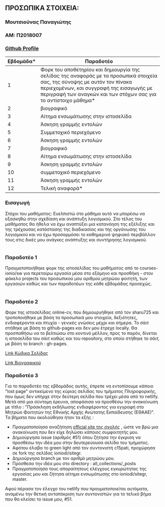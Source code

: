 ## ΠΡΟΣΩΠΙΚΑ ΣΤΟΙΧΕΙΑ:

### Μουτσιούνας Παναγιώτης
### ΑΜ: Π2018007
### [Github Profile](https://github.com/panagiotismouts/)

| Εβδομάδα* | Παραδοτέο |
| --- | --- |
| 1 | Φορκ του αποθετηρίου και δημιουργία της σελίδας της αναφοράς με τα προσωπικά στοιχεία σας, της σύνοψης με αυτόν τον πίνακα περιεχομένων, και συγγραφή της εισαγωγής με περιγραφή των αναγκών και των στόχων σας για το αντίστοιχο μάθημα* |
| 2 | βιογραφικό |
| 3 | Αίτημα ενσωμάτωσης στην ιστοσελίδα |
| 4 | Άσκηση γραμμής εντολών |
| 5 | Συμμετοχικό περιεχόμενο |
| 6 | Άσκηση γραμμής εντολών |
| 7 | βιογραφικό |
| 8 | Αίτημα ενσωμάτωσης στην ιστοσελίδα |
| 9 | Άσκηση γραμμής εντολών |
| 10 | συμμετοχικό περιεχόμενο |
| 11 | Άσκηση γραμμής εντολών |
| 12 | Τελική αναφορά* |

### Εισαγωγή

Στόχοι του μαθήματος: Ευελπιστώ στο μάθημα αυτό να μπορέσω να εξασκηθώ στην σχεδίαση και ανάπτυξη λογισμικού. Στο τέλος του μαθήματος θα ήθελα να έχω αναπτύξει μια κατανόηση της εξέλιξης και της τρέχουσας κατάστασης της διαδικασίας και της οργάνωσης του λογισμικού και να έχω προσαρμόσει το καθημερινό ψηφιακό περιβάλλον τους στις δικές μου ανάγκες ανάπτυξης και συντήρησης λογισμικού.
#
### Παραδοτέο 1

Πραγματοποιήθηκε φορκ της ιστοσελίδας του μαθήματος από το courses-ionio/sw για περεταίρω εργασία μέσα στο εξάμηνο και προσθήκη - στον φάκελο projects του προσωπικού μου αριθμού μητρώου φοιτητή, των εργασιών καθώς και των παραδοτέων της κάθε εβδομάδας προσεχώς.
#
### Παραδοτέο 2

Φορκ της ιστοσελίδας online-cv, που δημιουργήθηκε από τον sharu725 και τροποποιήθηκε με βάση τα προσωπικά μου στοιχεία, δεξιότητες, ενδιαφέροντα και πτυχία - γενικές γνώσεις μέχρι και σήμερα. Το σάιτ στήθηκε με βάση το github-pages και δεν μου έτρεχε locally. Θα προσπαθήσω να το βελτιώσω στο κοντινό μέλλον, προς το παρόν, δίνεται η ιστοσελίδα του σάιτ καθώς και του repository, στο  οποίο στήθηκε το σάιτ, με βάση το branch : gh-pages.

[Link Κώδικα Σελίδας](https://github.com/panagiotismouts/online-cv)

[Link Βιογραφικού](https://panagiotismouts.github.io/online-cv/)

### Παραδοτέο 3

Για το παραδοτέο της εβδομάδος αυτής, έπρεπε να εντοπίσουμε κάποιο "lost page" αντικείμενο της κύριας σελίδας του τμήματος Πληροφορικής, που όμως δεν υπήρχε στην δεύτερη σελίδα που τρέχει μέσα από το netlify. Μετά από μια σύντομη έρευνα, αποφάσισα να προσθέσω την ανακοίνωση με τίτλο : "Πρόσκληση εκδήλωσης ενδιαφέροντος για εγγραφή στο Μητρώο Φοιτητών της Εθνικής Αρχής Ανώτατης Εκπαίδευσης (ΕΘΑΑΕ)". Τα βήματα που ακολούθησα ήταν τα εξής :

* Πραγματοποίησα αναζήτηση [official site της σχολής](di.ionio.gr) , ώστε να βρώ μια ανακοίνωση που δεν είχε δηλώσει κάποιος συμφοιτητής μου.
* Δημιούργησα issue (αριθμός #51) όπου ζήτησα την έγκριση να προσθέσω την ιδέα μου στην δευτερεύουσα σελίδα του τμήματος.
* Αφότου έλαβα το green light από τον συντονιστή c15pati, προχώρησα σε fork της σελίδας ioniodi/sitegr.
* Δημιούργησα branch με τον αριθμό μητρώου μου.
* Πρόσθεσα την ιδέα μου στο directory : all_collections/_posts
* Πραγματοποίησα τους απαραίτητους ελέγχους εγκυρώτητας της εργασίας μου και ζήτησα αίτημα ενσωμάτωσης στο ioniodi/sitegr, master.

Αφού πέρασα τον έλεγχο του netlify που πραγματοποιείται αυτόματα, αναμένω την θετική ανταπόκριση των συντονιστών για το τελικό βήμα που θα κλείσει το issue μου, #51.
